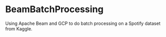 # BeamBatchProcessing
Using Apache Beam and GCP to do batch processing on a Spotify dataset from Kaggle.
